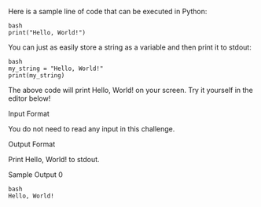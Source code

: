 Here is a sample line of code that can be executed in Python:

```
bash
print("Hello, World!")

```

You can just as easily store a string as a variable and then print it to stdout:

```
bash
my_string = "Hello, World!"
print(my_string)

```

The above code will print Hello, World! on your screen. Try it yourself in the editor below!

Input Format

You do not need to read any input in this challenge.

Output Format

Print Hello, World! to stdout.

Sample Output 0

```
bash
Hello, World!

```
